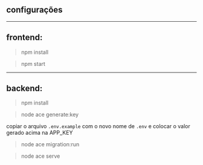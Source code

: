 ## configurações

<hr>

## frontend: 

> npm install

> npm start

<hr>

## backend:

> npm install

> node ace generate:key

copiar o arquivo `.env.example` com o novo nome de `.env` e colocar o valor gerado acima na APP_KEY

> node ace migration:run

> node ace serve
